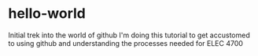 # hello-world
Initial trek into the world of github
I'm doing this tutorial to get accustomed to using github and understanding the processes needed for ELEC 4700

